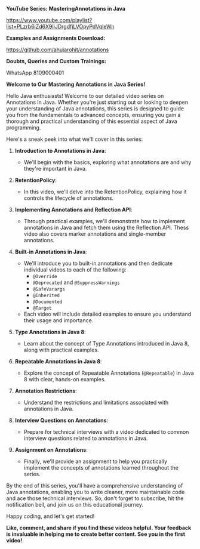 **YouTube Series: MasteringAnnotations in Java**

https://www.youtube.com/playlist?list=PLzrb6iZd6X9IiJDrgdfjLVOpyPdVqleWn

**Examples and Assignments Download:**

https://github.com/ahujarohit/annotations

**Doubts, Queries and Custom Trainings:**

WhatsApp 8109000401

**Welcome to Our Mastering Annotations in Java Series!**

Hello Java enthusiasts! Welcome to our detailed video series on Annotations in Java. Whether you're just starting out or looking to deepen your understanding of Java annotations, this series is designed to guide you from the fundamentals to advanced concepts, ensuring you gain a thorough and practical understanding of this essential aspect of Java programming.

Here's a sneak peek into what we'll cover in this series:

1. **Introduction to Annotations in Java**:
   - We'll begin with the basics, exploring what annotations are and why they're important in Java.

2. **RetentionPolicy**:
   - In this video, we'll delve into the RetentionPolicy, explaining how it controls the lifecycle of annotations.

3. **Implementing Annotations and Reflection API**:
   - Through practical examples, we'll demonstrate how to implement annotations in Java and fetch them using the Reflection API. Thess video also covers marker annotations and single-member annotations.

4. **Built-in Annotations in Java**:
   - We'll introduce you to built-in annotations and then dedicate individual videos to each of the following:
     - `@Override`
     - `@Deprecated` and  `@SuppressWarnings`
     - `@SafeVarargs`
     - `@Inherited`
     - `@Documented`
     - `@Target`
   - Each video will include detailed examples to ensure you understand their usage and importance.

5. **Type Annotations in Java 8**:
   - Learn about the concept of Type Annotations introduced in Java 8, along with practical examples.

6. **Repeatable Annotations in Java 8**:
   - Explore the concept of Repeatable Annotations (`@Repeatable`) in Java 8 with clear, hands-on examples.

7. **Annotation Restrictions**:
   - Understand the restrictions and limitations associated with annotations in Java.

8. **Interview Questions on Annotations**:
   - Prepare for technical interviews with a video dedicated to common interview questions related to annotations in Java.

9. **Assignment on Annotations**:
   - Finally, we'll provide an assignment to help you practically implement the concepts of annotations learned throughout the series.


By the end of this series, you'll have a comprehensive understanding of Java annotations, enabling you to write cleaner, more maintainable code and ace those technical interviews. So, don't forget to subscribe, hit the notification bell, and join us on this educational journey.

Happy coding, and let's get started!

**Like, comment, and share if you find these videos helpful. Your feedback is invaluable in helping me to create better content. See you in the first video!**
